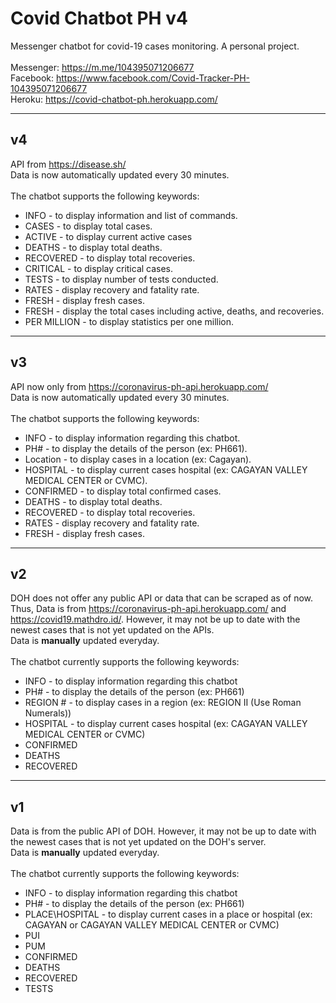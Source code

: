 # Covid Chatbot PH v4

Messenger chatbot for covid-19 cases monitoring. A personal project.<br><br>
Messenger: https://m.me/104395071206677<br>
Facebook: https://www.facebook.com/Covid-Tracker-PH-104395071206677<br>
Heroku: https://covid-chatbot-ph.herokuapp.com/

---

## <b>v4</b>

API from https://disease.sh/
<br>Data is now automatically updated every 30 minutes.
<br><br>The chatbot supports the following keywords:

- INFO - to display information and list of commands.
- CASES - to display total cases.
- ACTIVE - to display current active cases
- DEATHS - to display total deaths.
- RECOVERED - to display total recoveries.
- CRITICAL - to display critical cases.
- TESTS - to display number of tests conducted.
- RATES - display recovery and fatality rate.
- FRESH - display fresh cases.
- FRESH - display the total cases including active, deaths, and recoveries.
- PER MILLION - to display statistics per one million.

---

## <b>v3</b>

API now only from https://coronavirus-ph-api.herokuapp.com/
<br>Data is now automatically updated every 30 minutes.
<br><br>The chatbot supports the following keywords:

- INFO - to display information regarding this chatbot.
- PH# - to display the details of the person (ex: PH661).
- Location - to display cases in a location (ex: Cagayan).
- HOSPITAL - to display current cases hospital (ex: CAGAYAN VALLEY MEDICAL CENTER or CVMC).
- CONFIRMED - to display total confirmed cases.
- DEATHS - to display total deaths.
- RECOVERED - to display total recoveries.
- RATES - display recovery and fatality rate.
- FRESH - display fresh cases.

---

## <b>v2</b>

DOH does not offer any public API or data that can be scraped as of now. Thus, Data is from https://coronavirus-ph-api.herokuapp.com/ and https://covid19.mathdro.id/. However, it may not be up to date with the newest cases that is not yet updated on the APIs.<br>
Data is <b>manually</b> updated everyday.<br><br>
The chatbot currently supports the following keywords:

- INFO - to display information regarding this chatbot
- PH# - to display the details of the person (ex: PH661)
- REGION # - to display cases in a region (ex: REGION II (Use Roman Numerals))
- HOSPITAL - to display current cases hospital (ex: CAGAYAN VALLEY MEDICAL CENTER or CVMC)
- CONFIRMED
- DEATHS
- RECOVERED

---

## <b>v1</b>

Data is from the public API of DOH. However, it may not be up to date with the newest cases that is not yet updated on the DOH's server.<br>
Data is <b>manually</b> updated everyday.<br><br>
The chatbot currently supports the following keywords:

- INFO - to display information regarding this chatbot
- PH# - to display the details of the person (ex: PH661)
- PLACE\HOSPITAL - to display current cases in a place or hospital (ex: CAGAYAN or CAGAYAN VALLEY MEDICAL CENTER or CVMC)
- PUI
- PUM
- CONFIRMED
- DEATHS
- RECOVERED
- TESTS
